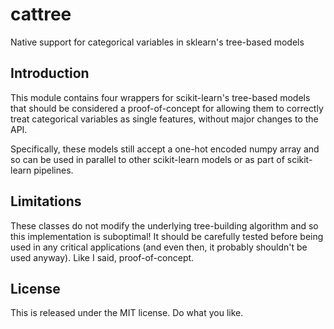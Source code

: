 # cattree
Native support for categorical variables in sklearn's tree-based models

## Introduction
This module contains four wrappers for scikit-learn's tree-based models that should be considered a proof-of-concept for allowing them to correctly treat categorical variables as single features, without major changes to the API.

Specifically, these models still accept a one-hot encoded numpy array and so can be used in parallel to other scikit-learn models or as part of scikit-learn pipelines.

## Limitations
These classes do not modify the underlying tree-building algorithm and so this implementation is suboptimal! It should be carefully tested before being used in any critical applications (and even then, it probably shouldn't be used anyway). Like I said, proof-of-concept.

## License
This is released under the MIT license. Do what you like.
